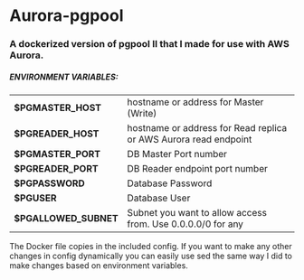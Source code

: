 <h1>Aurora-pgpool</h1>
<h3>A dockerized version of pgpool II that I made for use with AWS Aurora.</h3>

<h5>ENVIRONMENT VARIABLES:</h5>
<table>
  <tr><td><b>$PGMASTER_HOST</b></td><td>hostname or address for Master (Write)</td></tr>
  <tr><td><b>$PGREADER_HOST</b></td><td>hostname or address for Read replica or AWS Aurora read endpoint</td></tr>
  <tr><td><b>$PGMASTER_PORT</b></td><td>DB Master Port number</td></tr>
  <tr><td><b>$PGREADER_PORT</b></td><td>DB Reader endpoint port number</td></tr>
  <tr><td><b>$PGPASSWORD</b></td><td>Database Password</td></tr>
  <tr><td><b>$PGUSER</b></td><td>Database User</td></tr>
  <tr><td><b>$PGALLOWED_SUBNET</b></td><td>Subnet you want to allow access from. Use 0.0.0.0/0 for any</td></tr>
</table>  

The Docker file copies in the included config. If you want to make any other changes in config dynamically you can easily use sed the same way I did to make changes based on environment variables.

